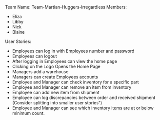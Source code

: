Team Name: Team-Martian-Huggers-Irregardless
Members:
  * Eliza
  * Libby
  * Nick
  * Blaine

User Stories:
 * Employees can log in with Employees number and password
 * Employees can logout
 * After logging in Employees can view the home page
 * Clicking on the Logo Opens the Home Page
 * Managers add a warehouse
 * Managers can create Employees accounts
 * Employee and Manager can check inventory for a specific part
 * Employee and Manager can remove an item from inventory
 * Employee can add new item from shipment
 * Employee can log discrepancies between order and received shipment (Consider splitting into smaller user stories")
 * Employee and Manager can see which inventory items are at or below minimum count.
